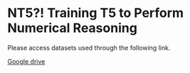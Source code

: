 # NT5?! Training T5 to Perform Numerical Reasoning

Please access datasets used through the following link.

[Google drive](https://drive.google.com/drive/folders/1x510WLbCDVU9pVuMII6nFsIxv62jnk9O?usp=sharing)
